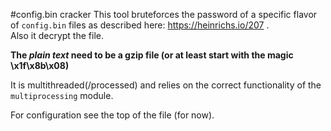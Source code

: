#config.bin cracker
This tool bruteforces the password of a specific flavor of `config.bin` files as described here: https://heinrichs.io/207 .  
Also it decrypt the file.  

**The *plain text* need to be a gzip file (or at least start with the magic \x1f\x8b\x08)**  
  
It is multithreaded(/processed) and relies on the correct functionality of the `multiprocessing` module.  

For configuration see the top of the file (for now).


